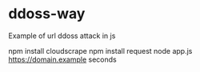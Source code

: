 # ddoss-way
Example of url ddoss attack in js

npm install cloudscrape
npm install request
node app.js https://domain.example seconds
